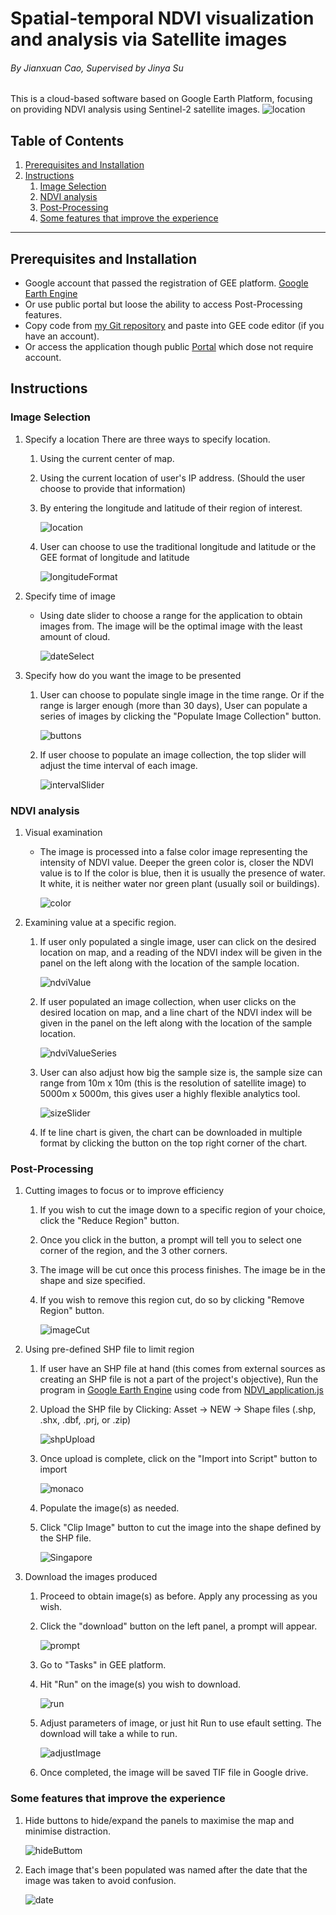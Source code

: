 # Spatial-temporal NDVI visualization and analysis via Satellite images
###### By Jianxuan Cao, Supervised by Jinya Su
This is a cloud-based software based on Google Earth Platform, focusing on providing NDVI analysis using Sentinel-2 satellite images.
 ![location](https://github.com/jianxuancao/CE301/blob/756afdef235b047b8c63d3a568ee55f17d6b96b8/PictureForReadme/poster.png)

## Table of Contents
1. [Prerequisites and Installation](https://github.com/jianxuancao/CE301/blob/main/readme.md#prerequisites-and-installation)
1. [Instructions](https://github.com/jianxuancao/CE301/blob/main/readme.md#instructions)
    1. [Image Selection](https://github.com/jianxuancao/CE301/blob/main/readme.md#image-selection)
    1. [NDVI analysis](https://github.com/jianxuancao/CE301/blob/main/readme.md#ndvi-analysis)
    1. [Post-Processing](https://github.com/jianxuancao/CE301/blob/main/readme.md#post-processing)
    1. [Some features that improve the experience](https://github.com/jianxuancao/CE301/blob/main/readme.md#some-features-that-improve-the-experience)
------------
## Prerequisites and Installation
* Google account that passed the registration of GEE platform. [Google Earth Engine](https://code.earthengine.google.com/ "Google Earth Engine")
* Or use public portal but loose the ability to access Post-Processing features.
* Copy code from [my Git repository](https://cseegit.essex.ac.uk/ce301_2020/ce301_cao_jianxuan/-/blob/master/NDVI_application.js "my Git repository") and paste into GEE code editor (if you have an account).
* Or access the application though public [Portal](https://theunknowncao.users.earthengine.app/view/caondvi "portal") which dose not require account.
## Instructions
### Image Selection
1. Specify a location
    There are three ways to specify location.
	1. Using the current center of map.
	2. Using the current location of user's IP address. (Should the user choose to provide that information)
    3. By entering the longitude and latitude of their region of interest.

        ![location](https://github.com/jianxuancao/CE301/blob/df84c892b9687343bf28215504be3ed5cb3e5e49/PictureForReadme/location.png)

    4. User can choose to use the traditional longitude and latitude or the GEE format of longitude and latitude

        ![longitudeFormat](https://github.com/jianxuancao/CE301/blob/df84c892b9687343bf28215504be3ed5cb3e5e49/PictureForReadme/longitudeFormat.png)

2. Specify time of image
    - Using date slider to choose a range for the application to obtain images from. The image will be the optimal image with the least amount of cloud.
    
        ![dateSelect](https://github.com/jianxuancao/CE301/blob/df84c892b9687343bf28215504be3ed5cb3e5e49/PictureForReadme/dateSelect.png)

3. Specify how do you want the image to be presented
    1. User can choose to populate single image in the time range. Or if the range is larger enough (more than 30 days), User can populate a series of images by clicking the "Populate Image Collection" button.
    
        ![buttons](https://github.com/jianxuancao/CE301/blob/df84c892b9687343bf28215504be3ed5cb3e5e49/PictureForReadme/buttons.png)

    2. If user choose to populate an image collection, the top slider will adjust the time interval of each image. 
    
        ![intervalSlider](https://github.com/jianxuancao/CE301/blob/df84c892b9687343bf28215504be3ed5cb3e5e49/PictureForReadme/intervalSlider.png)

### NDVI analysis
1. Visual examination
    - The image is processed into a false color image representing the intensity of NDVI value. Deeper the green color is, closer the NDVI value is to  If the color is blue, then it is usually the presence of water. It white, it is neither water nor green plant (usually soil or buildings). 
    
        ![color](https://github.com/jianxuancao/CE301/blob/df84c892b9687343bf28215504be3ed5cb3e5e49/PictureForReadme/color.png)

2. Examining value at a specific region.
    1. If user only populated a single image, user can click on the desired location on map, and a reading of the NDVI index will be given in the panel on the left along with the location of the sample location.
    
        ![ndviValue](https://github.com/jianxuancao/CE301/blob/df84c892b9687343bf28215504be3ed5cb3e5e49/PictureForReadme/ndviValue.png)

    2. If user populated an image collection, when user clicks on the desired location on map, and a line chart of the NDVI index will be given in the panel on the left along with the location of the sample location.
    
        ![ndviValueSeries](https://github.com/jianxuancao/CE301/blob/df84c892b9687343bf28215504be3ed5cb3e5e49/PictureForReadme/ndviValueSeries.png)

    3. User can also adjust how big the sample size is, the sample size can range from 10m x 10m (this is the resolution of satellite image) to 5000m x 5000m, this gives user a highly flexible analytics tool.
    
        ![sizeSlider](https://github.com/jianxuancao/CE301/blob/df84c892b9687343bf28215504be3ed5cb3e5e49/PictureForReadme/sizeSlider.png)

    4. If te line chart is given, the chart can be downloaded in multiple format by clicking the button on the top right corner of the chart.
### Post-Processing
1. Cutting images to focus or to improve efficiency
    1. If you wish to cut the image down to a specific region of your choice, click the "Reduce Region" button.
    2. Once you click in the button, a prompt will tell you to select one corner of the region, and the 3 other corners.
    3. The image will be cut once this process finishes. The image be in the shape and size specified. 
    4. If you wish to remove this region cut, do so by clicking "Remove Region" button.
    
        ![imageCut](https://github.com/jianxuancao/CE301/blob/df84c892b9687343bf28215504be3ed5cb3e5e49/PictureForReadme/imageCut.png)

2. Using pre-defined SHP file to limit region
    1. If user have an SHP file at hand (this comes from external sources as creating an SHP file is not a part of the project's objective), Run the program in [Google Earth Engine](https://code.earthengine.google.com/) using code from [NDVI_application.js](https://cseegit.essex.ac.uk/ce301_2020/ce301_cao_jianxuan/-/blob/master/NDVI_application.js)
    2. Upload the SHP file by Clicking: Asset -> NEW -> Shape files (.shp, .shx, .dbf, .prj, or .zip)
    
        ![shpUpload](https://github.com/jianxuancao/CE301/blob/df84c892b9687343bf28215504be3ed5cb3e5e49/PictureForReadme/shpUpload.png)

    3. Once upload is complete, click on the "Import into Script" button to import
    
        ![monaco](https://github.com/jianxuancao/CE301/blob/df84c892b9687343bf28215504be3ed5cb3e5e49/PictureForReadme/monaco.png)

    4. Populate the image(s) as needed. 
    5. Click "Clip Image" button to cut the image into the shape defined by the SHP file.
    
        ![Singapore](https://github.com/jianxuancao/CE301/blob/df84c892b9687343bf28215504be3ed5cb3e5e49/PictureForReadme/Singapore.png)

3. Download the images produced
    1. Proceed to obtain image(s) as before. Apply any processing as you wish.
    2. Click the "download" button on the left panel, a prompt will appear.
    
        ![prompt](https://github.com/jianxuancao/CE301/blob/df84c892b9687343bf28215504be3ed5cb3e5e49/PictureForReadme/prompt.png)

    3. Go to "Tasks" in GEE platform.
    4. Hit "Run" on the image(s) you wish to download.
    
        ![run](https://github.com/jianxuancao/CE301/blob/df84c892b9687343bf28215504be3ed5cb3e5e49/PictureForReadme/runDownload.png)

    5. Adjust parameters of image, or just hit Run to use efault setting. The download will take a while to run.
    
        ![adjustImage](https://github.com/jianxuancao/CE301/blob/df84c892b9687343bf28215504be3ed5cb3e5e49/PictureForReadme/adjustImage.png)

    6. Once completed, the image will be saved TIF file in Google drive.
### Some features that improve the experience
1. Hide buttons to hide/expand the panels to maximise the map and minimise distraction.

    ![hideButtom](https://github.com/jianxuancao/CE301/blob/df84c892b9687343bf28215504be3ed5cb3e5e49/PictureForReadme/hideButton.png)

2. Each image that's been populated was named after the date that the image was taken to avoid confusion. 
    
    ![date](https://github.com/jianxuancao/CE301/blob/df84c892b9687343bf28215504be3ed5cb3e5e49/PictureForReadme/date.png)
